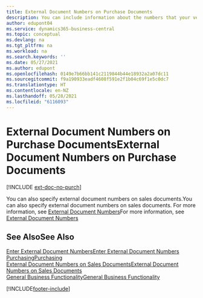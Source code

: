 ```yaml
---
title: External Document Numbers on Purchase Documents
description: You can include information about the numbers that your vendors assign to documents that they send you by using the External Document Number field or the Your Reference field. Learn about the difference between the two fields here.
author: edupont04
ms.service: dynamics365-business-central
ms.topic: conceptual
ms.devlang: na
ms.tgt_pltfrm: na
ms.workload: na
ms.search.keywords: ''
ms.date: 05/27/2021
ms.author: edupont
ms.openlocfilehash: 0149e7b66bb141c2119844b44e18932a2a07dc11
ms.sourcegitcommit: f9a190933eadf4608f591e2f1b04c69f1e5c0dc7
ms.translationtype: HT
ms.contentlocale: en-NZ
ms.lasthandoff: 05/28/2021
ms.locfileid: "6116093"
---
```

# <a name="external-document-numbers-on-purchase-documents"></a><span data-ttu-id="f641f-104">External Document Numbers on Purchase Documents</span><span class="sxs-lookup"><span data-stu-id="f641f-104">External Document Numbers on Purchase Documents</span></span>

[!INCLUDE [ext-doc-no-purch](includes/ext-doc-no-purch.md)]

<span data-ttu-id="f641f-105">You can also specify external document numbers on sales documents.</span><span class="sxs-lookup"><span data-stu-id="f641f-105">You can also specify external document numbers on sales documents.</span></span> <span data-ttu-id="f641f-106">For more information, see [External Document Numbers](sales-how-invoice-sales.md#external-document-numbers)</span><span class="sxs-lookup"><span data-stu-id="f641f-106">For more information, see [External Document Numbers](sales-how-invoice-sales.md#external-document-numbers)</span></span>

## <a name="see-also"></a><span data-ttu-id="f641f-107">See Also</span><span class="sxs-lookup"><span data-stu-id="f641f-107">See Also</span></span>

[<span data-ttu-id="f641f-108">Enter External Document Numbers</span><span class="sxs-lookup"><span data-stu-id="f641f-108">Enter External Document Numbers</span></span>](across-enter-external-document-numbers.md)  
[<span data-ttu-id="f641f-109">Purchasing</span><span class="sxs-lookup"><span data-stu-id="f641f-109">Purchasing</span></span>](purchasing-manage-purchasing.md)  
[<span data-ttu-id="f641f-110">External Document Numbers on Sales Documents</span><span class="sxs-lookup"><span data-stu-id="f641f-110">External Document Numbers on Sales Documents</span></span>](sales-how-invoice-sales.md#external-document-numbers)  
[<span data-ttu-id="f641f-111">General Business Functionality</span><span class="sxs-lookup"><span data-stu-id="f641f-111">General Business Functionality</span></span>](ui-across-business-areas.md)  

[!INCLUDE[footer-include](includes/footer-banner.md)]